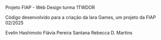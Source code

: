 Projeto FIAP - Web Design turma 1TWDOR

Código desenvolvido para a criação da Iara Games, um projeto da FIAP 02/2025

Evelin Hashimoto
Flávia Pereira Santana
Rebecca D. Martins